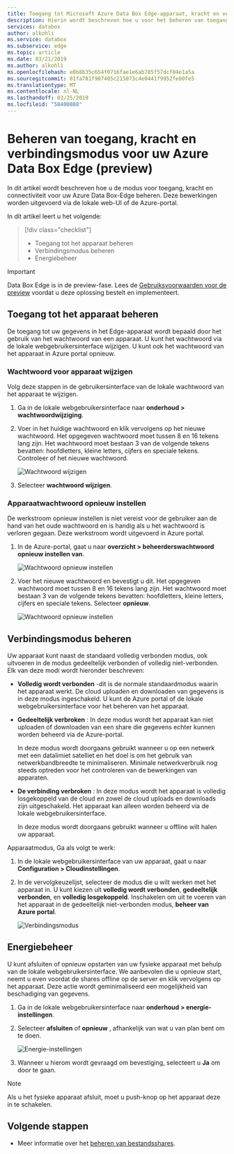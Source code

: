 ```yaml
---
title: Toegang tot Microsoft Azure Data Box Edge-apparaat, kracht en verbindingsmodus | Microsoft Docs
description: Hierin wordt beschreven hoe u voor het beheren van toegang, kracht en verbindingsmodus voor de Azure Data Box-Edge-apparaat dat helpt gegevens naar Azure overbrengen
services: databox
author: alkohli
ms.service: databox
ms.subservice: edge
ms.topic: article
ms.date: 03/21/2019
ms.author: alkohli
ms.openlocfilehash: e0b8b35c654f0716fae1e6ab785f57dcf04e1a5a
ms.sourcegitcommit: 81fa781f907405c215073c4e0441f9952fe80fe5
ms.translationtype: MT
ms.contentlocale: nl-NL
ms.lasthandoff: 03/25/2019
ms.locfileid: "58400888"
---
```

# <a name="manage-access-power-and-connectivity-mode-for-your-azure-data-box-edge-preview"></a>Beheren van toegang, kracht en verbindingsmodus voor uw Azure Data Box Edge (preview)

In dit artikel wordt beschreven hoe u de modus voor toegang, kracht en connectiviteit voor uw Azure Data Box-Edge beheren. Deze bewerkingen worden uitgevoerd via de lokale web-UI of de Azure-portal.

In dit artikel leert u het volgende:

> [!div class="checklist"]
> * Toegang tot het apparaat beheren
> * Verbindingsmodus beheren
> * Energiebeheer

> [!IMPORTANT]
> Data Box Edge is in de preview-fase. Lees de [Gebruiksvoorwaarden voor de preview](https://azure.microsoft.com/support/legal/preview-supplemental-terms/) voordat u deze oplossing bestelt en implementeert.

## <a name="manage-device-access"></a>Toegang tot het apparaat beheren

De toegang tot uw gegevens in het Edge-apparaat wordt bepaald door het gebruik van het wachtwoord van een apparaat. U kunt het wachtwoord via de lokale webgebruikersinterface wijzigen. U kunt ook het wachtwoord van het apparaat in Azure portal opnieuw.

### <a name="change-device-password"></a>Wachtwoord voor apparaat wijzigen

Volg deze stappen in de gebruikersinterface van de lokale wachtwoord van het apparaat te wijzigen.

1. Ga in de lokale webgebruikersinterface naar **onderhoud > wachtwoordwijziging**.
2. Voer in het huidige wachtwoord en klik vervolgens op het nieuwe wachtwoord. Het opgegeven wachtwoord moet tussen 8 en 16 tekens lang zijn. Het wachtwoord moet bestaan 3 van de volgende tekens bevatten: hoofdletters, kleine letters, cijfers en speciale tekens. Controleer of het nieuwe wachtwoord.

    ![Wachtwoord wijzigen](media/data-box-edge-manage-access-power-connectivity-mode/change-password-1.png)

3. Selecteer **wachtwoord wijzigen**.
 
### <a name="reset-device-password"></a>Apparaatwachtwoord opnieuw instellen

De werkstroom opnieuw instellen is niet vereist voor de gebruiker aan de hand van het oude wachtwoord en is handig als u het wachtwoord is verloren gegaan. Deze werkstroom wordt uitgevoerd in Azure portal.

1. In de Azure-portal, gaat u naar **overzicht > beheerderswachtwoord opnieuw instellen van**.

    ![Wachtwoord opnieuw instellen](media/data-box-edge-manage-access-power-connectivity-mode/reset-password-1.png)


2. Voer het nieuwe wachtwoord en bevestigt u dit. Het opgegeven wachtwoord moet tussen 8 en 16 tekens lang zijn. Het wachtwoord moet bestaan 3 van de volgende tekens bevatten: hoofdletters, kleine letters, cijfers en speciale tekens. Selecteer **opnieuw**.

    ![Wachtwoord opnieuw instellen](media/data-box-edge-manage-access-power-connectivity-mode/reset-password-2.png)

## <a name="manage-connectivity-mode"></a>Verbindingsmodus beheren

Uw apparaat kunt naast de standaard volledig verbonden modus, ook uitvoeren in de modus gedeeltelijk verbonden of volledig niet-verbonden. Elk van deze modi wordt hieronder beschreven:

- **Volledig wordt verbonden** -dit is de normale standaardmodus waarin het apparaat werkt. De cloud uploaden en downloaden van gegevens is in deze modus ingeschakeld. U kunt de Azure portal of de lokale webgebruikersinterface voor het beheren van het apparaat.

- **Gedeeltelijk verbroken** : In deze modus wordt het apparaat kan niet uploaden of downloaden van een share die gegevens echter kunnen worden beheerd via de Azure-portal.

    In deze modus wordt doorgaans gebruikt wanneer u op een netwerk met een datalimiet satelliet en het doel is om het gebruik van netwerkbandbreedte te minimaliseren. Minimale netwerkverbruik nog steeds optreden voor het controleren van de bewerkingen van apparaten.

- **De verbinding verbroken** : In deze modus wordt het apparaat is volledig losgekoppeld van de cloud en zowel de cloud uploads en downloads zijn uitgeschakeld. Het apparaat kan alleen worden beheerd via de lokale webgebruikersinterface.

    In deze modus wordt doorgaans gebruikt wanneer u offline wilt halen uw apparaat.

Apparaatmodus, Ga als volgt te werk:

1. In de lokale webgebruikersinterface van uw apparaat, gaat u naar **Configuration > Cloudinstellingen**.
2. In de vervolgkeuzelijst, selecteer de modus die u wilt werken met het apparaat in. U kunt kiezen uit **volledig wordt verbonden**, **gedeeltelijk verbonden**, en **volledig losgekoppeld**. Inschakelen om uit te voeren van het apparaat in de gedeeltelijk niet-verbonden modus, **beheer van Azure portal**.

    ![Verbindingsmodus](media/data-box-edge-manage-access-power-connectivity-mode/connectivity-mode.png)
 
## <a name="manage-power"></a>Energiebeheer

U kunt afsluiten of opnieuw opstarten van uw fysieke apparaat met behulp van de lokale webgebruikersinterface. We aanbevolen die u opnieuw start, neemt u even voordat de shares offline op de server en klik vervolgens op het apparaat. Deze actie wordt geminimaliseerd een mogelijkheid van beschadiging van gegevens.

1. Ga in de lokale webgebruikersinterface naar **onderhoud > energie-instellingen**.
2. Selecteer **afsluiten** of **opnieuw** , afhankelijk van wat u van plan bent om te doen.

    ![Energie-instellingen](media/data-box-edge-manage-access-power-connectivity-mode/shut-down-restart-1.png)

3. Wanneer u hierom wordt gevraagd om bevestiging, selecteert u **Ja** om door te gaan.

> [!NOTE]
> Als u het fysieke apparaat afsluit, moet u push-knop op het apparaat deze in te schakelen.

## <a name="next-steps"></a>Volgende stappen

- Meer informatie over het [beheren van bestandsshares](data-box-edge-manage-shares.md).
